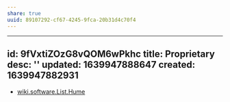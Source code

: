 ```yaml
---
share: true
uuid: 89107292-cf67-4245-9fca-20b31d4c70f4
---
```

---
id: 9fVxtiZOzG8vQOM6wPkhc
title: Proprietary
desc: ''
updated: 1639947888647
created: 1639947882931
---

* [wiki.software.List.Hume](/undefined)
